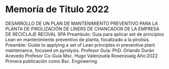 # Memoría de Titulo 2022
DESARROLLO DE UN PLAN DE MANTENIMIENTO PREVENTIVO PARA LA PLANTA DE PIROLIZACIÓN DE LINERS DE CHANCADOR DE LA EMPRESA DE RECICLAJE RECIVAL SPA
Preambulo: Guia para aplicar set de principios Lean en mantenimiento preventivo de planta, focalizado a la pirolisis.
Preamble: Guide to applying a set of Lean principles in preventive plant maintenance, focused on pyrolysis.
Profesor Guía: PhD. Orlando Durán Acevedo
Profesor Co-Guía Msc. Hugo Valenzuela Rosenzuaig
Año:2022
Primera publicación como Bsc. Engineering

